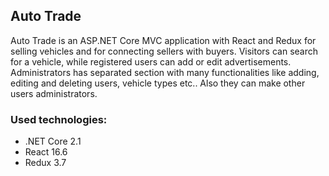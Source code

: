 ## Auto Trade


Auto Trade is an ASP.NET Core MVC application with React and Redux for selling vehicles and for connecting sellers with buyers. Visitors can search for a vehicle, while registered users can add or edit advertisements. Administrators has separated section with many functionalities like adding, editing and deleting users, vehicle types etc.. Also they can make other users administrators.


### Used technologies:

* .NET Core 2.1
* React 16.6
* Redux 3.7